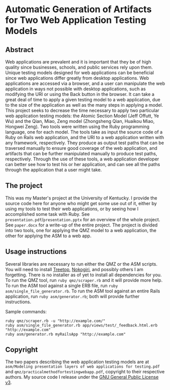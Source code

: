 Automatic Generation of Artifacts for Two Web Application Testing Models
=============

Abstract
-------

Web applications are prevalent and it is important that they be of high quality since businesses, schools, and public services rely upon them.  Unique testing models designed for web applications can be beneficial since web applications differ greatly from desktop applications.  Web applications are accessed via a browser, and a user can manipulate the web application in ways not possible with desktop applications, such as modifying the URI or using the Back button in the browser.  It can take a great deal of time to apply a given testing model to a web application, due to the size of the application as well as the many steps in applying a model.  This project seeks to decrease the time necessary to apply two particular web application testing models:  the Atomic Section Model (Jeff Offutt, Ye Wu) and the Qian, Miao, Zeng model (Zhongsheng Qian, Huaikou Miao, Hongwei Zeng).  Two tools were written using the Ruby programming language, one for each model.  The tools take as input the source code of a Ruby on Rails web application, and the URI to a web application written with any framework, respectively.  They produce as output test paths that can be traversed manually to ensure good coverage of the web application, and artifacts that can be further manipulated manually to produce test paths, respectively.  Through the use of these tools, a web application developer can better see how to test his or her application, and can see all the paths through the application that a user might take.

The project
----------

This was my Master's project at the University of Kentucky.  I provide the source code here for anyone who might get some use out of it, either by using my tools to test their web applications, or by seeing how I accomplished some task with Ruby.  See `presentation.pdf`/`presentation.pptx` for an overview of the whole project.  See `paper.docx` for a write-up of the entire project.  The project is divided into two tools, one for applying the QMZ model to a web application, the other for applying the ASM to a web app.

Usage instructions
-----------

Several libraries are necessary to run either the QMZ or the ASM scripts.  You will need to install [Treetop](http://treetop.rubyforge.org/), [Nokogiri](http://nokogiri.org/), and possibly others I am forgetting.  There is no installer as of yet to install all dependencies for you.  To run the QMZ tool, run `ruby qmz/scraper.rb` and it will provide more help.  To run the ASM tool against a single ERB file, run `ruby asm/single_file_generator.rb`.  To run the ASM tool against an entire Rails application, run `ruby asm/generator.rb`; both will provide further instructions.

Sample commands:

    ruby qmz/scraper.rb -u "http://example.com/"
    ruby asm/single_file_generator.rb app/views/test/_feedback.html.erb "http://example.com"
    ruby asm/generator.rb myRailsApp "http://example.com"

Copyright
---------

The two papers describing the web application testing models are at `asm/Modeling presentation layers of web applications for testing.pdf` and `qmz/practicalmethodfortestingwebapp.pdf`, copyright to their respective authors.  My source code I release under the [GNU General Public License v3](http://www.gnu.org/licenses/gpl-3.0.html).

